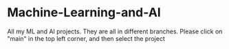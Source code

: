 # Machine-Learning-and-AI
All my ML and AI projects. They are all in different branches. Please click on "main" in the top left corner, and then select the project
